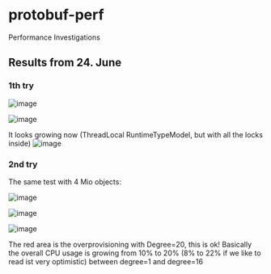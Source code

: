 # protobuf-perf
Performance Investigations

## Results from 24. June

### 1th try
![image](https://user-images.githubusercontent.com/10084630/175491542-88e7c2dd-d857-458f-897a-d21bdfc765c2.png)

![image](https://user-images.githubusercontent.com/10084630/175491627-cd8611dc-c6e7-49f1-997c-d3d9e0dbebe1.png)

It looks growing now (ThreadLocal RuntimeTypeModel, but with all the locks inside)
![image](https://user-images.githubusercontent.com/10084630/175491885-e520d931-64a7-4381-bfdc-0963ddb7a2fe.png)

### 2nd try
The same test with 4 Mio objects:

![image](https://user-images.githubusercontent.com/10084630/175501241-2a7985a1-2719-49c9-9116-80fb9a264205.png)

![image](https://user-images.githubusercontent.com/10084630/175502448-9b938b93-7ea9-4787-b649-1a5984d42e62.png)

![image](https://user-images.githubusercontent.com/10084630/175503446-6823576c-fe5f-4129-9bc5-ae9bfed0c882.png)

The red area is the overprovisioning with Degree=20, this is ok!
Basically the overall CPU usage is growing from 10% to 20% (8% to 22% if we like to read ist very optimistic) between degree=1 and degree=16
